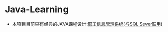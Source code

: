 # Java-Learning
* 本项目目前只有经典的JAVA课程设计:[职工信息管理系统(与SQL Sever联用)](https://github.com/WastonHsu/Java-Learning/tree/master/employee_Manage_System)
